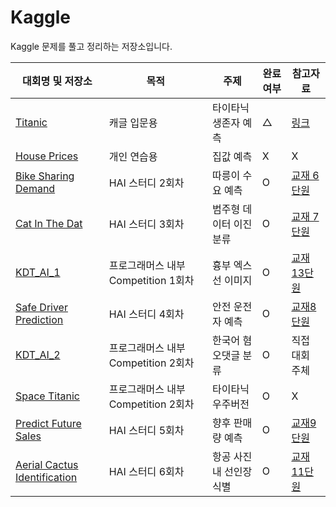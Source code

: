 # Kaggle
Kaggle 문제를 풀고 정리하는 저장소입니다. 

|대회명 및 저장소|목적|주제|완료여부|참고자료|
|------|---|---|---|---|
|[Titanic](https://www.kaggle.com/c/titanic)|캐글 입문용|타이타닉 생존자 예측|△|[링크](https://computer-science-student.tistory.com/113)|
|[House Prices](https://www.kaggle.com/competitions/house-prices-advanced-regression-techniques)|개인 연습용|집값 예측|X|X|
|[Bike Sharing Demand](https://www.kaggle.com/competitions/bike-sharing-demand)|HAI 스터디 2회차|따릉이 수요 예측|O|[교재 6단원](https://github.com/BaekKyunShin/musthave_mldl_problem_solving_strategy)|
|[Cat In The Dat](https://www.kaggle.com/competitions/cat-in-the-dat)|HAI 스터디 3회차| 범주형 데이터 이진 분류 |O|[교재 7단원](https://github.com/BaekKyunShin/musthave_mldl_problem_solving_strategy)|
|[KDT_AI_1](https://www.kaggle.com/competitions/kdtai-1)|프로그래머스 내부 Competition 1회차| 흉부 엑스선 이미지|O|[교재13단원](https://github.com/BaekKyunShin/musthave_mldl_problem_solving_strategy)|
|[Safe Driver Prediction](https://www.kaggle.com/c/porto-seguro-safe-driver-prediction)|HAI 스터디 4회차|안전 운전자 예측|O|[교재8단원](https://github.com/BaekKyunShin/musthave_mldl_problem_solving_strategy)|  
|[KDT_AI_2](https://www.kaggle.com/competitions/kdtai-2/overview)|프로그래머스 내부 Competition 2회차|한국어 혐오댓글 분류|O|직접 대회 주체|
|[Space Titanic](https://www.kaggle.com/competitions/spaceship-titanic)|프로그래머스 내부 Competition 2회차|타이타닉 우주버전|O|X|
|[Predict Future Sales](https://www.kaggle.com/competitions/competitive-data-science-predict-future-sales/overview)|HAI 스터디 5회차|향후 판매량 예측|O|[교재9단원](https://github.com/BaekKyunShin/)|
|[Aerial Cactus Identification](https://www.kaggle.com/competitions/aerial-cactus-identification/)|HAI 스터디 6회차|항공 사진내 선인장 식별|O|[교재11단원](https://github.com/BaekKyunShin/)|